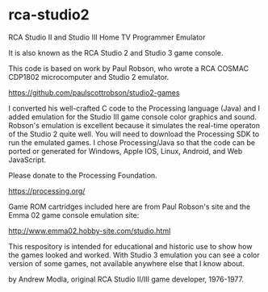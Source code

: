 # rca-studio2
RCA Studio II and Studio III Home TV Programmer Emulator

It is also known as the RCA Studio 2 and Studio 3 game console.

This code is based on work by Paul Robson, 
who wrote a RCA COSMAC CDP1802 microcomputer and Studio 2 emulator.

https://github.com/paulscottrobson/studio2-games 

I converted his well-crafted C code to the Processing language (Java) and I added
emulation for the Studio III game console color graphics and sound. Robson's emulation
is excellent because it simulates the real-time operaton of the Studio 2 quite well. 
You will need to download the Processing SDK to run the emulated games. 
I chose Processing/Java so that the code can be ported or generated for Windows, Apple IOS, Linux, Android, and Web JavaScript.

Please donate to the Processing Foundation.

https://processing.org/

Game ROM cartridges included here are from Paul Robson's site and the Emma 02 game console emulation site:

http://www.emma02.hobby-site.com/studio.html

This respository is intended for educational and historic use to show how the games looked and worked. 
With Studio 3 emulation you can see a color version of some games, not available anywhere else that I know about. 

by Andrew Modla, original RCA Studio II/III game developer, 1976-1977.
